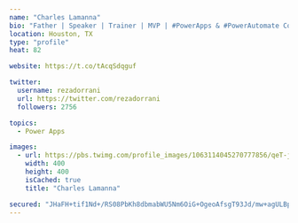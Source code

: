 ```yaml
---
name: "Charles Lamanna"
bio: "Father | Speaker | Trainer | MVP | #PowerApps & #PowerAutomate Community Super User | YouTuber Right-pointing triangle http://youtube.com/c/rezadorrani | Learn - Share - Clockwise rightwards and leftwards open circle arrows"
location: Houston, TX
type: "profile"
heat: 82

website: https://t.co/tAcqSdqguf

twitter:
  username: rezadorrani
  url: https://twitter.com/rezadorrani
  followers: 2756

topics:
  - Power Apps

images:
  - url: https://pbs.twimg.com/profile_images/1063114045270777856/qeT-jpWr_400x400.jpg
    width: 400
    height: 400
    isCached: true
    title: "Charles Lamanna"

secured: "JHaFH+tif1Nd+/RS08PbKh8dbmabWU5Nm6OiG+OgeoAfsgT93Jd/mw+agULBpZr3WZYl+GZqr0+wB2PxjVHNWh6paAFka9fGZ8WNPiqw+SrFmHR9DzzOrbRs/TCEZsyZ+qNJfZjgJ7tdR34kWok3daYgsB8v41d5DUB6jDGDF5FAHbL3/k5s5T4LdAcrVVccIDZ5/ChsgKsK2nOfNn1QSIygLaKlI2NfDWQGAA9/J00GNtQG4LeGPJqlX2cWvs38I007bqJmLsP2GPkfx2qaAk37d+9Ch/JS8qEE1CSQRXMvCDhOHb702N5xcDm/hOvRP821bh1bLUZSX03SphKt4JKafY9a2GI8we+sr1e+wf0KyeVBvDMX2R2DtJv0PB+ocE8OpboK44Yrq45aQSFv9DIOLmi6W1CQc6khwGOrPlU=;AsEZuX5ztanBn9K+mdthqg=="
---
```


